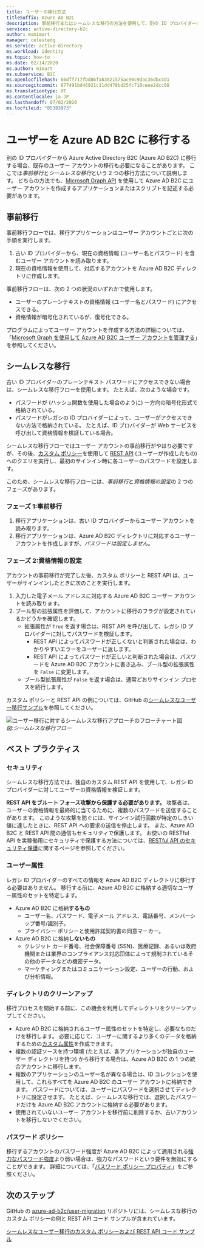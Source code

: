 ```yaml
---
title: ユーザーの移行方法
titleSuffix: Azure AD B2C
description: 事前移行またはシームレスな移行の方法を使用して、別の ID プロバイダーのユーザー アカウントを Azure AD B2C に移行します。
services: active-directory-b2c
author: msmimart
manager: celestedg
ms.service: active-directory
ms.workload: identity
ms.topic: how-to
ms.date: 02/14/2020
ms.author: mimart
ms.subservice: B2C
ms.openlocfilehash: 60dff717fbd86fa83821575ac90c9dac36dbc4d1
ms.sourcegitcommit: 877491bd46921c11dd478bd25fc718ceee2dcc08
ms.translationtype: HT
ms.contentlocale: ja-JP
ms.lasthandoff: 07/02/2020
ms.locfileid: "85383973"
---
```

# <a name="migrate-users-to-azure-ad-b2c"></a>ユーザーを Azure AD B2C に移行する

別の ID プロバイダーから Azure Active Directory B2C (Azure AD B2C) に移行する場合、既存のユーザー アカウントの移行も必要になることがあります。 ここでは*事前移行*と*シームレスな移行*という 2 つの移行方法について説明します。 どちらの方法でも、[Microsoft Graph API](manage-user-accounts-graph-api.md) を使用して Azure AD B2C にユーザー アカウントを作成するアプリケーションまたはスクリプトを記述する必要があります。

## <a name="pre-migration"></a>事前移行

事前移行フローでは、移行アプリケーションはユーザー アカウントごとに次の手順を実行します。

1. 古い ID プロバイダーから、現在の資格情報 (ユーザー名とパスワード) を含むユーザー アカウントを読み取ります。
1. 現在の資格情報を使用して、対応するアカウントを Azure AD B2C ディレクトリに作成します。

事前移行フローは、次の 2 つの状況のいずれかで使用します。

- ユーザーのプレーンテキストの資格情報 (ユーザー名とパスワード) にアクセスできる。
- 資格情報が暗号化されているが、復号化できる。

プログラムによってユーザー アカウントを作成する方法の詳細については、「[Microsoft Graph を使用して Azure AD B2C ユーザー アカウントを管理する](manage-user-accounts-graph-api.md)」を参照してください。

## <a name="seamless-migration"></a>シームレスな移行

古い ID プロバイダーのプレーンテキスト パスワードにアクセスできない場合は、シームレスな移行フローを使用します。 たとえば、次のような場合です。

- パスワードが (ハッシュ関数を使用した場合のように) 一方向の暗号化形式で格納されている。
- パスワードがレガシの ID プロバイダーによって、ユーザーがアクセスできない方法で格納されている。 たとえば、ID プロバイダーが Web サービスを呼び出して資格情報を検証している場合。

シームレスな移行フローではユーザー アカウントの事前移行がやはり必要ですが、その後、[カスタム ポリシー](custom-policy-get-started.md)を使用して [REST API](custom-policy-rest-api-intro.md) (ユーザーが作成したもの) へのクエリを実行し、最初のサインイン時に各ユーザーのパスワードを設定します。

このため、シームレスな移行フローには、*事前移行*と*資格情報の設定*の 2 つのフェーズがあります。

### <a name="phase-1-pre-migration"></a>フェーズ 1:事前移行

1. 移行アプリケーションは、古い ID プロバイダーからユーザー アカウントを読み取ります。
1. 移行アプリケーションは、Azure AD B2C ディレクトリに対応するユーザー アカウントを作成しますが、*パスワードは設定しません*。

### <a name="phase-2-set-credentials"></a>フェーズ 2:資格情報の設定

アカウントの事前移行が完了した後、カスタム ポリシーと REST API は、ユーザーがサインインしたときに次のことを実行します。

1. 入力した電子メール アドレスに対応する Azure AD B2C ユーザー アカウントを読み取ります。
1. ブール型の拡張属性を評価して、アカウントに移行のフラグが設定されているかどうかを確認します。
    - 拡張属性が `True` を返す場合は、REST API を呼び出して、レガシ ID プロバイダーに対してパスワードを検証します。
      - REST API によってパスワードが正しくないと判断された場合は、わかりやすいエラーをユーザーに返します。
      - REST API によってパスワードが正しいと判断された場合は、パスワードを Azure AD B2C アカウントに書き込み、ブール型の拡張属性を `False` に変更します。
    - ブール型拡張属性が `False` を返す場合は、通常どおりサインイン プロセスを続行します。

カスタム ポリシーと REST API の例については、GitHub の[シームレスなユーザー移行サンプル](https://aka.ms/b2c-account-seamless-migration)を参照してください。

![ユーザー移行に対するシームレスな移行アプローチのフローチャート図](./media/user-migration/diagram-01-seamless-migration.png)<br />*図:シームレスな移行フロー*

## <a name="best-practices"></a>ベスト プラクティス

### <a name="security"></a>セキュリティ

シームレスな移行方法では、独自のカスタム REST API を使用して、レガシ ID プロバイダーに対してユーザーの資格情報を検証します。

**REST API をブルート フォース攻撃から保護する必要があります。** 攻撃者は、ユーザーの資格情報を最終的に当てるために、複数のパスワードを送信することがあります。 このような攻撃を防ぐには、サインイン試行回数が特定のしきい値に達したときに、REST API への要求の送信を停止します。 また、Azure AD B2C と REST API 間の通信もセキュリティで保護します。 お使いの RESTful API を実稼働用にセキュリティで保護する方法については、[RESTful API のセキュリティ保護](secure-rest-api.md)に関するページを参照してください。

### <a name="user-attributes"></a>ユーザー属性

レガシ ID プロバイダーのすべての情報を Azure AD B2C ディレクトリに移行する必要はありません。 移行する前に、Azure AD B2C に格納する適切なユーザー属性のセットを特定します。

- Azure AD B2C に格納**するもの**
  - ユーザー名、パスワード、電子メール アドレス、電話番号、メンバーシップ番号/識別子。
  - プライバシー ポリシーと使用許諾契約書の同意マーカー。
- Azure AD B2C に格納**しないもの**
  - クレジット カード番号、社会保障番号 (SSN)、医療記録、あるいは政府機関または業界のコンプライアンス対応団体によって規制されているその他のデータなどの機密データ。
  - マーケティングまたはコミュニケーション設定、ユーザーの行動、および分析情報。

### <a name="directory-clean-up"></a>ディレクトリのクリーンアップ

移行プロセスを開始する前に、この機会を利用してディレクトリをクリーンアップしてください。

- Azure AD B2C に格納されるユーザー属性のセットを特定し、必要なものだけを移行します。 必要に応じて、ユーザーに関するより多くのデータを格納するための[カスタム属性](custom-policy-custom-attributes.md)を作成できます。
- 複数の認証ソースを持つ環境 (たとえば、各アプリケーションが独自のユーザー ディレクトリを持つ) から移行する場合は、Azure AD B2C の 1 つの統合アカウントに移行します。
- 複数のアプリケーションのユーザー名が異なる場合は、ID コレクションを使用して、これらすべてを Azure AD B2C のユーザー アカウントに格納できます。 パスワードについては、ユーザーにパスワードを選択させてディレクトリに設定させます。 たとえば、シームレスな移行では、選択したパスワードだけを Azure AD B2C アカウントに格納する必要があります。
- 使用されていないユーザー アカウントを移行前に削除するか、古いアカウントを移行しないでください。

### <a name="password-policy"></a>パスワード ポリシー

移行するアカウントのパスワード強度が Azure AD B2C によって適用される[強力なパスワード強度](../active-directory/authentication/concept-sspr-policy.md)より弱い場合は、強力なパスワードという要件を無効にすることができます。 詳細については、「[パスワード ポリシー プロパティ](manage-user-accounts-graph-api.md#password-policy-property)」をご参照ください。

## <a name="next-steps"></a>次のステップ

GitHub の [azure-ad-b2c/user-migration](https://github.com/azure-ad-b2c/user-migration) リポジトリには、シームレスな移行のカスタム ポリシーの例と REST API コード サンプルが含まれています。

[シームレスなユーザー移行のカスタム ポリシーおよび REST API コード サンプル](https://aka.ms/b2c-account-seamless-migration)
